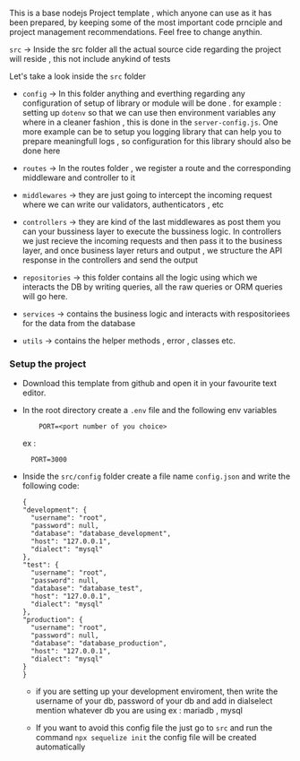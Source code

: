 This is a base nodejs Project template , which anyone can use as it has been prepared, by keeping some of the most important code prnciple and project management recommendations. Feel free to change anythin.

`src` -> Inside the src folder all the actual source cide regarding the project will reside , this not include anykind of tests

Let's take a look inside the `src` folder

- `config` -> In this folder anything and everthing regarding any configuration of setup of library or module will be done . for example : setting up `dotenv` so that we can use then environment variables any where in a cleaner fashion , this is done in the `server-config.js`. One more example can be to setup you logging library that can help you to prepare meaningfull logs , so configuration for this library should also be done here

- `routes` -> In the routes folder , we register a route and the corresponding middleware and controller to it

- `middlewares` -> they are just going to intercept the incoming request where we can write our validators, authenticators , etc

- `controllers` -> they are kind of the last middlewares as post them you can your bussiness layer to execute the bussiness logic. In controllers we just recieve the incoming requests and then pass it to the business layer, and once business layer returs and output , we structure the API response in the controllers and send the output

- `repositories` -> this folder contains all the logic using which we interacts the DB by writing queries, all the raw queries or ORM queries will go here.

- `services` -> contains the business logic and interacts with respositoriees for the data from the database

- `utils` -> contains the helper methods , error , classes etc.

### Setup the project

- Download this template from github and open it in your favourite text editor.

- In the root directory create a `.env` file and the following env variables

  ```
      PORT=<port number of you choice>
  ```

  ex :

  ```
    PORT=3000
  ```

- Inside the `src/config` folder create a file name `config.json` and write the following code:

  ```
  {
  "development": {
    "username": "root",
    "password": null,
    "database": "database_development",
    "host": "127.0.0.1",
    "dialect": "mysql"
  },
  "test": {
    "username": "root",
    "password": null,
    "database": "database_test",
    "host": "127.0.0.1",
    "dialect": "mysql"
  },
  "production": {
    "username": "root",
    "password": null,
    "database": "database_production",
    "host": "127.0.0.1",
    "dialect": "mysql"
  }
  }
  ```

  - if you are setting up your development enviroment, then write the username of your db, password of your db and add in dialselect mention whatever db you are using ex : mariadb , mysql

  - If you want to avoid this config file the just go to `src` and run the command `npx sequelize init` the config file will be created automatically
